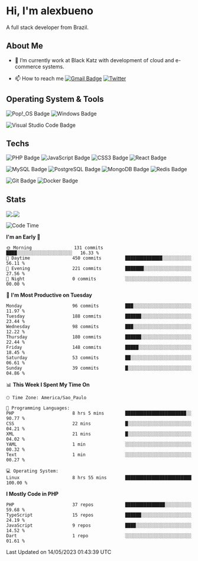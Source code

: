 # Hi, I'm alexbueno

A full stack developer from Brazil.

## About Me

- 🌱 I’m currently work at Black Katz with development of cloud and e-commerce systems.

- 📫 How to reach me [![Gmail Badge](https://img.shields.io/badge/-gmail-c14438?style=for-the-badge&logo=Gmail&logoColor=ffffff)](mailto:alexsandrofbueno@gmail.com) [![Twitter](https://img.shields.io/badge/twitter-1DA1F2.svg?style=for-the-badge&logo=twitter&logoColor=ffffff)](https://twitter.com/Alex_Bueno_7)

## Operating System & Tools

![Pop!_OS Badge](https://img.shields.io/badge/Pop!__OS-48B9C7?logo=popos&logoColor=fff&style=flat)
![Windows Badge](https://img.shields.io/badge/Windows-0078D6?logo=windows&logoColor=fff&style=flat)

![Visual Studio Code Badge](https://img.shields.io/badge/Visual%20Studio%20Code-007ACC?logo=visualstudiocode&logoColor=fff&style=flat)

## Techs

![PHP Badge](https://img.shields.io/badge/PHP-777BB4?logo=php&logoColor=fff&style=flat)
![JavaScript Badge](https://img.shields.io/badge/JavaScript-F7DF1E?logo=javascript&logoColor=000&style=flat)
![CSS3 Badge](https://img.shields.io/badge/CSS3-1572B6?logo=css3&logoColor=fff&style=flat)
![React Badge](https://img.shields.io/badge/React-61DAFB?logo=react&logoColor=000&style=flat)

![MySQL Badge](https://img.shields.io/badge/MySQL-4479A1?logo=mysql&logoColor=fff&style=flat)
![PostgreSQL Badge](https://img.shields.io/badge/PostgreSQL-4169E1?logo=postgresql&logoColor=fff&style=flat)
![MongoDB Badge](https://img.shields.io/badge/MongoDB-47A248?logo=mongodb&logoColor=fff&style=flat)
![Redis Badge](https://img.shields.io/badge/Redis-DC382D?logo=redis&logoColor=fff&style=flat)

![Git Badge](https://img.shields.io/badge/Git-F05032?logo=git&logoColor=fff&style=flat)
![Docker Badge](https://img.shields.io/badge/Docker-2496ED?logo=docker&logoColor=fff&style=flat)


## Stats

<a href="https://github.com/anuraghazra/github-readme-stats">
  <img align="center" src="https://github-readme-stats.vercel.app/api?username=alexbueno7&hide=contribs,prs&show_icons=true&theme=radical" />
</a>
<a href="https://github.com/anuraghazra/convoychat">
  <img align="center" src="https://github-readme-stats.vercel.app/api/top-langs/?username=alexbueno7" />
</a>

<!--START_SECTION:waka-->
![Code Time](http://img.shields.io/badge/Code%20Time-739%20hrs%206%20mins-blue)

**I'm an Early 🐤** 

```text
🌞 Morning                131 commits         ████░░░░░░░░░░░░░░░░░░░░░   16.33 % 
🌆 Daytime                450 commits         ██████████████░░░░░░░░░░░   56.11 % 
🌃 Evening                221 commits         ███████░░░░░░░░░░░░░░░░░░   27.56 % 
🌙 Night                  0 commits           ░░░░░░░░░░░░░░░░░░░░░░░░░   00.00 % 
```
📅 **I'm Most Productive on Tuesday** 

```text
Monday                   96 commits          ███░░░░░░░░░░░░░░░░░░░░░░   11.97 % 
Tuesday                  188 commits         ██████░░░░░░░░░░░░░░░░░░░   23.44 % 
Wednesday                98 commits          ███░░░░░░░░░░░░░░░░░░░░░░   12.22 % 
Thursday                 180 commits         ██████░░░░░░░░░░░░░░░░░░░   22.44 % 
Friday                   148 commits         █████░░░░░░░░░░░░░░░░░░░░   18.45 % 
Saturday                 53 commits          ██░░░░░░░░░░░░░░░░░░░░░░░   06.61 % 
Sunday                   39 commits          █░░░░░░░░░░░░░░░░░░░░░░░░   04.86 % 
```


📊 **This Week I Spent My Time On** 

```text
🕑︎ Time Zone: America/Sao_Paulo

💬 Programming Languages: 
PHP                      8 hrs 5 mins        ███████████████████████░░   90.77 % 
CSS                      22 mins             █░░░░░░░░░░░░░░░░░░░░░░░░   04.21 % 
XML                      21 mins             █░░░░░░░░░░░░░░░░░░░░░░░░   04.02 % 
YAML                     1 min               ░░░░░░░░░░░░░░░░░░░░░░░░░   00.32 % 
Text                     1 min               ░░░░░░░░░░░░░░░░░░░░░░░░░   00.27 % 

💻 Operating System: 
Linux                    8 hrs 55 mins       █████████████████████████   100.00 % 
```

**I Mostly Code in PHP** 

```text
PHP                      37 repos            ███████████████░░░░░░░░░░   59.68 % 
TypeScript               15 repos            ██████░░░░░░░░░░░░░░░░░░░   24.19 % 
JavaScript               9 repos             ████░░░░░░░░░░░░░░░░░░░░░   14.52 % 
Dart                     1 repo              ░░░░░░░░░░░░░░░░░░░░░░░░░   01.61 % 
```




 Last Updated on 14/05/2023 01:43:39 UTC
<!--END_SECTION:waka-->
